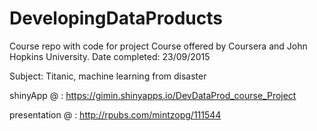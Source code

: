 # DevelopingDataProducts
Course repo with code for project
Course offered by Coursera and John Hopkins University. Date completed: 23/09/2015

Subject: Titanic, machine learning from disaster

shinyApp @ : https://gimin.shinyapps.io/DevDataProd_course_Project


presentation @ : http://rpubs.com/mintzopg/111544
